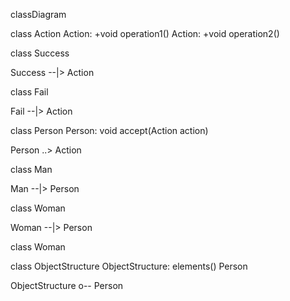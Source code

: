 classDiagram

class Action
Action: +void operation1()
Action: +void operation2()

class Success

Success --|> Action

class Fail

Fail --|> Action

class Person
Person: void accept(Action action)

Person ..> Action

class Man

Man --|> Person

class Woman

Woman --|> Person

class Woman

class ObjectStructure
ObjectStructure: elements() Person


ObjectStructure o-- Person
